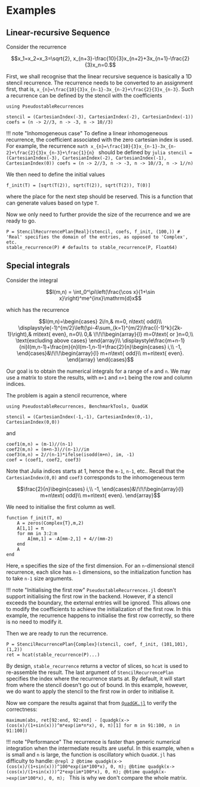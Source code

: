 # Examples

## Linear-recursive Sequence
Consider the recurrence
```math
x_1=x_2=x_3=\sqrt{2}, x_{n+3}-\frac{10}{3}x_{n+2}+3x_{n+1}-\frac{2}{3}x_n=0.
```

First, we shall recognise that the linear recursive sequence is basically a 1D stencil recurrence. The recurrence needs to be converted to an assignment first, that is, ``x_{n}=\frac{10}{3}x_{n-1}-3x_{n-2}+\frac{2}{3}x_{n-3}``. Such a recurrence can be defined by the stencil with the coefficients
```@setup 1
using PseudostableRecurrences
```
```@example 1
stencil = (CartesianIndex(-3), CartesianIndex(-2), CartesianIndex(-1))
coefs = (n -> 2//3, n -> -3, n -> 10//3)
```

!!! note "Inhomogeneous case"
    To define a linear inhomogeneous recurrence, the coefficient associated with the zero cartesian index is used. For example, the recurrence
    ```math
    x_{n}=\frac{10}{3}x_{n-1}-3x_{n-2}+\frac{2}{3}x_{n-3}+\frac{1}{n}
    ```
    should be defined by
    ```julia
    stencil = (CartesianIndex(-3), CartesianIndex(-2), CartesianIndex(-1), CartesianIndex(0))
    coefs = (n -> 2//3, n -> -3, n -> 10//3, n -> 1//n)
    ```

We then need to define the initial values
```@example 1
f_init(T) = [sqrt(T(2)), sqrt(T(2)), sqrt(T(2)), T(0)]
```
where the place for the next step should be reserved. This is a function that can generate values based on type `T`.

Now we only need to further provide the size of the recurrence and we are ready to go.
```@example 1
P = StencilRecurrencePlan{Real}(stencil, coefs, f_init, (100,)) # 'Real' specifies the domain of the entries, as opposed to 'Complex', etc.
stable_recurrence(P) # defaults to stable_recurrence(P, Float64)
```

## Special integrals
Consider the integral
```math
I(m,n) = \int_0^\pi\left(\frac{\cos x}{1+\sin x}\right)^me^{inx}\mathrm{d}x
```
which has the recurrence
```math
I(m,n)=\begin{cases}
    2i/n,& m=0, n\text{ odd}\\
    \displaystyle(-1)^{m/2}\left(\pi-4\sum_{k=1}^{m/2}\frac{(-1)^k}{2k-1}\right),& m\text{ even}, n=0\\
    0,& \!\!\!\begin{array}{l}
        m=0\text{ or }n=0,\\
        \text{excluding above cases}
    \end{array}\\
    \displaystyle\frac{m+n-1}{ni}I(m,n-1)+\frac{m}{n}I(m-1,n-1)+\frac{2}{n}\begin{cases}
        i,\\
        -1,
    \end{cases}&\!\!\!\begin{array}{l}
        m+n\text{ odd}\\
        m+n\text{ even}.
    \end{array}
\end{cases}
```
Our goal is to obtain the numerical integrals for a range of ``m`` and ``n``. We may use a matrix to store the results, with `m+1` and `n+1` being the row and column indices.

The problem is again a stencil recurrence, where
```@setup 2
using PseudostableRecurrences, BenchmarkTools, QuadGK
```
```@example 2
stencil = (CartesianIndex(-1,-1), CartesianIndex(0,-1), CartesianIndex(0,0))
```
and
```@example 2
coef1(m,n) = (m-1)//(n-1)
coef2(m,n) = (m+n-3)//(n-1)//im
coef3(m,n) = 2//(n-1)*ifelse(isodd(m+n), im, -1)
coef = (coef1, coef2, coef3)
```
Note that Julia indices starts at 1, hence the `m-1`, `n-1`, etc.. Recall that the `CartesianIndex(0,0)` and `coef3` corresponds to the inhomogeneous term
```math
\frac{2}{n}\begin{cases} i,\\ -1, \end{cases}&\!\!\!\begin{array}{l} m+n\text{ odd}\\ m+n\text{ even}. \end{array}
```

We need to initialise the first column as well.
```@example 2
function f_init(T, m)
    A = zeros(Complex{T},m,2)
    A[1,1] = π
    for mm in 3:2:m
        A[mm,1] = -A[mm-2,1] + 4//(mm-2)
    end
    A
end
```
Here, `m` specifies the size of the first dimension. For an ``n``-dimensional stencil recurrence, each slice has ``n-1`` dimensions, so the initialization function has to take ``n-1`` size arguments.

!!! note "Initialising the first row"
    `PseudostableRecurrences.jl` doesn't support initialising the first row in the backend. However, if a stencil exceeds the boundary, the external entries will be ignored. This allows one to modify the coefficients to achieve the initialization of the first row. In this example, the recurrence happens to initialise the first row correctly, so there is no need to modify it.

Then we are ready to run the recurrence.
```@example 2
P = StencilRecurrencePlan{Complex}(stencil, coef, f_init, (101,101), (1,2))
ret = hcat(stable_recurrence(P)...)
```
By design, `stable_recurrence` returns a vector of slices, so `hcat` is used to re-assemble the result. The last argument of `StencilRecurrencePlan` specifies the index where the recurrence starts at. By default, it will start from where the stencil doesn't go out of bound. In this example, however, we do want to apply the stencil to the first row in order to initialise it.

Now we compare the results against that from [`QuadGK.jl`](https://github.com/JuliaMath/QuadGK.jl) to verify the correctness:
```@example 2
maximum(abs, ret[92:end, 92:end] - [quadgk(x->(cos(x)/(1+sin(x)))^m*exp(im*n*x), 0, π)[1] for m in 91:100, n in 91:100])
```

!!! note "Performance"
    The recurrence is faster than generic numerical integration when the intermediate results are useful. In this example, when `m` is small and `n` is large, the function is oscillatory which `QuadGK.jl` has difficulty to handle:
    ```@repl 2
    @btime quadgk(x->(cos(x)/(1+sin(x)))^100*exp(im*100*x), 0, π);
    @btime quadgk(x->(cos(x)/(1+sin(x)))^2*exp(im*100*x), 0, π);
    @btime quadgk(x->exp(im*100*x), 0, π);
    ```
    This is why we don't compare the whole matrix.